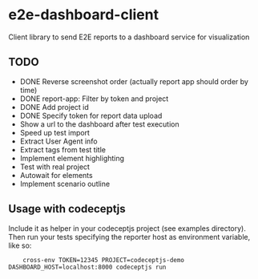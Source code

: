 e2e-dashboard-client
====================

Client library to send E2E reports to a dashboard service for visualization

## TODO

- DONE Reverse screenshot order (actually report app should order by time)
- DONE report-app: Filter by token and project
- DONE Add project id
- DONE Specify token for report data upload
- Show a url to the dashboard after test execution
- Speed up test import
- Extract User Agent info
- Extract tags from test title
- Implement element highlighting
- Test with real project
- Autowait for elements
- Implement scenario outline


## Usage with codeceptjs

Include it as helper in your codeceptjs project (see examples directory). Then run your tests
specifying the reporter host as environment variable, like so:

```
    cross-env TOKEN=12345 PROJECT=codeceptjs-demo DASHBOARD_HOST=localhost:8000 codeceptjs run
```
